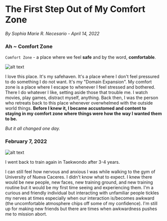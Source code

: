 # The First Step Out of My Comfort Zone
*By Sophia Marie R. Necesario - April 14, 2022*

### Ah ~ Comfort Zone

`Comfort Zone` - a place where we feel **safe** and by the word, **comfortable**.

![alt text](https://i.pinimg.com/564x/84/4d/95/844d95529c1fb635bb7c26f436e73e50.jpg)

I love this place. It's my safehaven. It's a place where I don't feel pressured to do something I do not want. It's my "Domain Expansion". My comfort zone is a place where I escape to whenever I feel stressed and bothered. There I do whatever I like, setting aside those that trouble me. I watch movies, play games, distract myself, anything. Back then, I was the person who retreats back to this place whenever overwhelmed with the outside world things. **Before I knew it, I became accustomed and content to staying in my comfort zone where things were how the way I wanted them to be.**

*But it all changed one day.*

### February 7, 2022 

![alt text](https://i.pinimg.com/564x/2b/a7/e2/2ba7e29bccac75466bc47f4e9f090f51.jpg)

I went back to train again in Taekwondo after 3-4 years. 

I can still feel how nervous and anxious I was while walking to the gym of University of Nueva Caceres. I didn't know what to expect. I knew there would be new people, new faces, new training ground, and new training routine but it would be my first time seeing and experiencing them. I'm a curious and friendly individual but interacting with unfamiliar people tickles my nerves at times especially when our interaction is/becomes awkward (the uncomfortable atmosphere chips off some of my confidence). I'm still up for making new friends but there are times when awkwardness pushes me to mission abort.

